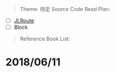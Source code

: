 > Theme: 待定 
> Source Code Read Plan:
- [ ] [JLRoute](https://github.com/joeldev/JLRoutes)
- [ ] Block
> Reference Book List:

# 2018/06/11

